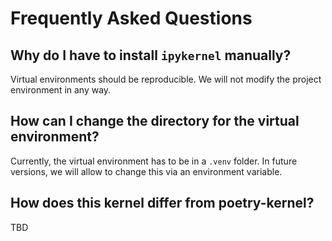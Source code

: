 # Frequently Asked Questions

## Why do I have to install `ipykernel` manually?

Virtual environments should be reproducible. We will not modify the project environment in any way.


## How can I change the directory for the virtual environment?

Currently, the virtual environment has to be in a `.venv` folder. In future versions, we will allow to change this via an environment variable.


## How does this kernel differ from poetry-kernel?

TBD
